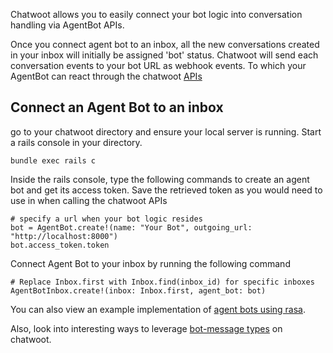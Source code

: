 Chatwoot allows you to easily connect your bot logic into conversation handling via AgentBot APIs. 

Once you connect agent bot to an inbox, all the new conversations created in your inbox will initially be assigned 'bot' status. Chatwoot will send each conversation events to your bot URL as webhook events. To which your AgentBot can react through the chatwoot [APIs](https://www.chatwoot.com/developers/api/)


##  Connect an Agent Bot to an inbox

go to your chatwoot directory and ensure your local server is running.  Start a rails console in your directory.

```
bundle exec rails c
```

Inside the rails console, type the following commands to create an agent bot and get its access token. Save the retrieved token as you would need to use in when calling the chatwoot APIs

```
# specify a url when your bot logic resides
bot = AgentBot.create!(name: "Your Bot", outgoing_url: "http://localhost:8000")
bot.access_token.token
```

Connect Agent Bot to your inbox by running the following command

```
# Replace Inbox.first with Inbox.find(inbox_id) for specific inboxes
AgentBotInbox.create!(inbox: Inbox.first, agent_bot: bot)
```

You can also view an example implementation of [agent bots using rasa](https://github.com/chatwoot/rasa-agent-bot-demo).

Also, look into interesting ways to leverage [bot-message types](https://github.com/chatwoot/chatwoot/wiki/Creating-Bot-Messages-Types) on chatwoot.
